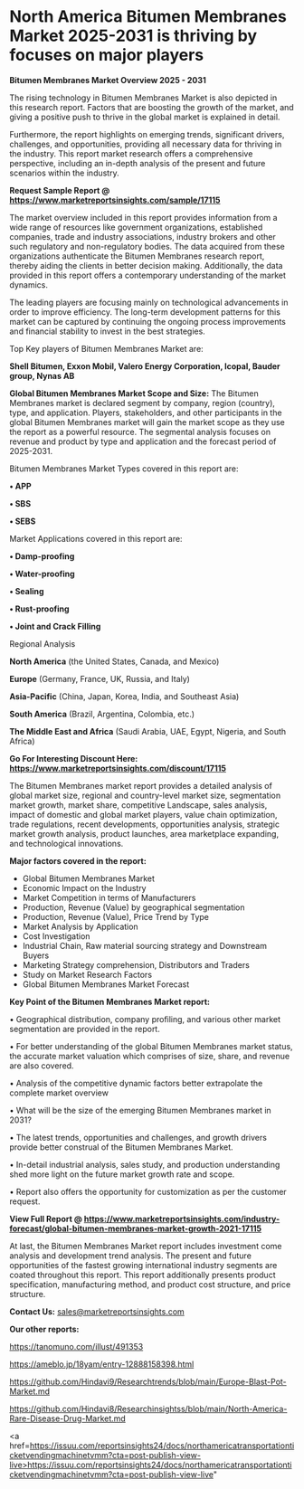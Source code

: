 # North America Bitumen Membranes Market 2025-2031 is thriving by focuses on major players

<Strong> Bitumen Membranes Market Overview 2025 - 2031</strong>

The rising technology in Bitumen Membranes Market is also depicted in this research report. Factors that are boosting the growth of the market, and giving a positive push to thrive in the global market is explained in detail.

Furthermore, the report highlights on emerging trends, significant drivers, challenges, and opportunities, providing all necessary data for thriving in the industry. This report market research offers a comprehensive perspective, including an in-depth analysis of the present and future scenarios within the industry.

<strong>Request Sample Report @ <a href=https://www.marketreportsinsights.com/sample/17115>https://www.marketreportsinsights.com/sample/17115</a></strong>

The market overview included in this report provides information from a wide range of resources like government organizations, established companies, trade and industry associations, industry brokers and other such regulatory and non-regulatory bodies. The data acquired from these organizations authenticate the Bitumen Membranes research report, thereby aiding the clients in better decision making. Additionally, the data provided in this report offers a contemporary understanding of the market dynamics.

The leading players are focusing mainly on technological advancements in order to improve efficiency. The long-term development patterns for this market can be captured by continuing the ongoing process improvements and financial stability to invest in the best strategies.

Top Key players of Bitumen Membranes Market are:

<strong>Shell Bitumen, Exxon Mobil, Valero Energy Corporation, Icopal, Bauder group, Nynas AB</strong>

<strong><b>Global Bitumen Membranes Market Scope and Size:</b></strong>
The Bitumen Membranes market is declared segment by company, region (country), type, and application. Players, stakeholders, and other participants in the global Bitumen Membranes market will gain the market scope as they use the report as a powerful resource. The segmental analysis focuses on revenue and product by type and application and the forecast period of 2025-2031.

Bitumen Membranes Market Types covered in this report are:

<strong>• APP

• SBS

• SEBS</strong>

Market Applications covered in this report are:

<strong>• Damp-proofing

• Water-proofing

• Sealing

• Rust-proofing

• Joint and Crack Filling</strong> 

Regional Analysis

<strong>North America</strong> (the United States, Canada, and Mexico)

<strong>Europe</strong> (Germany, France, UK, Russia, and Italy)

<strong>Asia-Pacific</strong> (China, Japan, Korea, India, and Southeast Asia)

<strong>South America</strong> (Brazil, Argentina, Colombia, etc.)

<strong>The Middle East and Africa</strong> (Saudi Arabia, UAE, Egypt, Nigeria, and South Africa)

<strong>Go For Interesting Discount Here: <a href=https://www.marketreportsinsights.com/discount/17115>https://www.marketreportsinsights.com/discount/17115</a></strong>

The Bitumen Membranes market report provides a detailed analysis of global market size, regional and country-level market size, segmentation market growth, market share, competitive Landscape, sales analysis, impact of domestic and global market players, value chain optimization, trade regulations, recent developments, opportunities analysis, strategic market growth analysis, product launches, area marketplace expanding, and technological innovations.

<strong><b>Major factors covered in the report:</b></strong>
<ul>
  <li>Global Bitumen Membranes Market </li>
  <li>Economic Impact on the Industry</li>
  <li>Market Competition in terms of Manufacturers</li>
  <li>Production, Revenue (Value) by geographical segmentation</li>
  <li>Production, Revenue (Value), Price Trend by Type</li>
  <li>Market Analysis by Application</li>
  <li>Cost Investigation</li>
  <li>Industrial Chain, Raw material sourcing strategy and Downstream Buyers</li>
  <li>Marketing Strategy comprehension, Distributors and Traders</li>
  <li>Study on Market Research Factors</li>
  <li>Global Bitumen Membranes Market Forecast</li>
</ul>

<strong><b>Key Point of the Bitumen Membranes Market report:</b></strong>

• Geographical distribution, company profiling, and various other market segmentation are provided in the report.

• For better understanding of the global Bitumen Membranes market status, the accurate market valuation which comprises of size, share, and revenue are also covered.

• Analysis of the competitive dynamic factors better extrapolate the complete market overview

• What will be the size of the emerging Bitumen Membranes market in 2031?

• The latest trends, opportunities and challenges, and growth drivers provide better construal of the Bitumen Membranes Market.

• In-detail industrial analysis, sales study, and production understanding shed more light on the future market growth rate and scope.

• Report also offers the opportunity for customization as per the customer request.

<strong><b>View Full Report @ <a href=https://www.marketreportsinsights.com/industry-forecast/global-bitumen-membranes-market-growth-2021-17115>https://www.marketreportsinsights.com/industry-forecast/global-bitumen-membranes-market-growth-2021-17115</a></b></strong>


At last, the Bitumen Membranes Market report includes investment come analysis and development trend analysis. The present and future opportunities of the fastest growing international industry segments are coated throughout this report. This report additionally presents product specification, manufacturing method, and product cost structure, and price structure.

<strong>Contact Us:</strong>
sales@marketreportsinsights.com

<strong>Our other reports:</strong>

<a href=https://tanomuno.com/illust/491353>https://tanomuno.com/illust/491353</a>

<a href=https://ameblo.jp/18yam/entry-12888158398.html>https://ameblo.jp/18yam/entry-12888158398.html</a>

<a href=https://github.com/Hindavi9/Researchtrends/blob/main/Europe-Blast-Pot-Market.md>https://github.com/Hindavi9/Researchtrends/blob/main/Europe-Blast-Pot-Market.md</a>

<a href=https://github.com/Hindavi8/Researchinsightss/blob/main/North-America-Rare-Disease-Drug-Market.md>https://github.com/Hindavi8/Researchinsightss/blob/main/North-America-Rare-Disease-Drug-Market.md</a>

<a href=https://issuu.com/reportsinsights24/docs/northamericatransportationticketvendingmachinetvmm?cta=post-publish-view-live>https://issuu.com/reportsinsights24/docs/northamericatransportationticketvendingmachinetvmm?cta=post-publish-view-live</a>"

